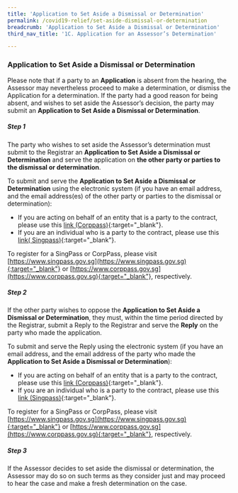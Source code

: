 ```yaml
---
title: 'Application to Set Aside a Dismissal or Determination'
permalink: /covid19-relief/set-aside-dismissal-or-determination
breadcrumb: 'Application to Set Aside a Dismissal or Determination'
third_nav_title: '1C. Application for an Assessor’s Determination'

---
```


### Application to Set Aside a Dismissal or Determination ###

Please note that if a party to an **Application** is absent from the hearing, the Assessor may nevertheless proceed to make a determination, or dismiss the Application for a determination. If the party had a good reason for being absent, and wishes to set aside the Assessor’s decision, the party may submit an <b>Application to Set Aside a Dismissal or Determination</b>.

##### Step 1 #####
The party who wishes to set aside the Assessor’s determination must submit to the Registrar an <b>Application to Set Aside a Dismissal or Determination</b> and serve the application on **the other party or parties to the dismissal or determination**.

To submit and serve the **Application to Set Aside a Dismissal or Determination** using the electronic system (if you have an email address, and the email address(es) of the other party or parties to the dismissal or determination):
* If you are acting on behalf of an entity that is a party to the contract, please use this [link (Corppass)](https://go.gov.sg/set-aside-determination-corppass){:target="_blank"}.
* If you are an individual who is a party to the contract, please use this [link( Singpass)](https://go.gov.sg/set-aside-determination-singpass){:target="_blank"}.

To register for a SingPass or CorpPass, please visit [https://www.singpass.gov.sg](https://www.singpass.gov.sg){:target="_blank"} or [https://www.corppass.gov.sg](https://www.corppass.gov.sg){:target="_blank"}, respectively. 

##### Step 2 #####
If the other party wishes to oppose the <b>Application to Set Aside a Dismissal or Determination</b>, they must, within the time period directed by the Registrar, submit a Reply to the Registrar and serve the <b>Reply</b> on the party who made the application.

To submit and serve the Reply using the electronic system (if you have an email address, and the email address of the party who made the **Application to Set Aside a Dismissal or Determination**):

* If you are acting on behalf of an entity that is a party to the contract, please use this [link (Corppass)](https://go.gov.sg/reply-to-set-aside-determination-corppass){:target="_blank"}.
* If you are an individual who is a party to the contract, please use this [link (Singpass)](https://go.gov.sg/reply-to-set-aside-determination-singpass){:target="_blank"}.

To register for a SingPass or CorpPass, please visit [https://www.singpass.gov.sg](https://www.singpass.gov.sg){:target="_blank"} or [https://www.corppass.gov.sg](https://www.corppass.gov.sg){:target="_blank"}, respectively. 

##### Step 3 #####
If the Assessor decides to set aside the dismissal or determination, the Assessor may do so on such terms as they consider just and may proceed to hear the case and make a fresh determination on the case.
